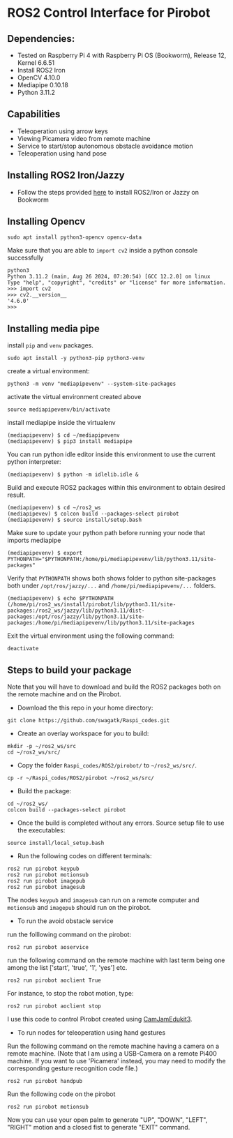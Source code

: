 # ROS2 Control Interface for Pirobot

## Dependencies:
* Tested on Raspberry Pi 4 with Raspberry Pi OS (Bookworm), Release 12, Kernel 6.6.51
* Install ROS2 Iron 
* OpenCV 4.10.0
* Mediapipe 0.10.18
* Python 3.11.2

## Capabilities
* Teleoperation using arrow keys
* Viewing Picamera video from remote machine
* Service to start/stop autonomous obstacle avoidance motion 
* Teleoperation using hand pose

## Installing ROS2 Iron/Jazzy
* Follow the steps provided [here](https://github.com/Ar-Ray-code/rpi-bullseye-ros2) to install ROS2/Iron or Jazzy on Bookworm

## Installing Opencv
```
sudo apt install python3-opencv opencv-data
```
Make sure that you are able to `import cv2` inside a python console successfully
```
python3
Python 3.11.2 (main, Aug 26 2024, 07:20:54) [GCC 12.2.0] on linux
Type "help", "copyright", "credits" or "license" for more information.
>>> import cv2
>>> cv2.__version__
'4.6.0'
>>> 

```

## Installing media pipe

install `pip` and `venv` packages.
```
sudo apt install -y python3-pip python3-venv

```
create a virtual environment:
```
python3 -m venv "mediapipevenv" --system-site-packages
```
activate the virtual environment created above
```
source mediapipevenv/bin/activate
```
install mediapipe inside the virtualenv

```
(mediapipevenv) $ cd ~/mediapipevenv
(mediapipevenv) $ pip3 install mediapipe
```
You can run python idle editor inside this environment to use the current python interpreter:

```
(mediapipevenv) $ python -m idlelib.idle & 
```
Build and execute ROS2 packages within this environment to obtain desired result.
```
(mediapipevenv) $ cd ~/ros2_ws
(mediapipevev) $ colcon build --packages-select pirobot
(mediapipevenv) $ source install/setup.bash

```
Make sure to update your python path before running your node that imports mediapipe
```
(mediapipevenv) $ export PYTHONPATH="$PYTHONPATH:/home/pi/mediapipevenv/lib/python3.11/site-packages"
```
Verify that `PYTHONPATH` shows both shows folder to python site-packages both under `/opt/ros/jazzy/...` and `/home/pi/mediapipevenv/...` folders.

```
(mediapipevenv) $ echo $PYTHONPATH
(/home/pi/ros2_ws/install/pirobot/lib/python3.11/site-packages:/ros2_ws/jazzy/lib/python3.11/dist-packages:/opt/ros/jazzy/lib/python3.11/site-packages:/home/pi/mediapipevenv/lib/python3.11/site-packages

```
Exit the virtual environment using the following command:
```
deactivate
```

## Steps to build your package
Note that you will have to download and build the ROS2 packages both on the remote machine and on the Pirobot.

* Download the this repo in your home directory:
```
git clone https://github.com/swagatk/Raspi_codes.git
```

* Create an overlay workspace for you to build:
```
mkdir -p ~/ros2_ws/src
cd ~/ros2_ws/src/

```
* Copy the folder `Raspi_codes/ROS2/pirobot/` to `~/ros2_ws/src/`.
```
cp -r ~/Raspi_codes/ROS2/pirobot ~/ros2_ws/src/
```
* Build the package:
```
cd ~/ros2_ws/
colcon build --packages-select pirobot
```
* Once the build is completed without any errors. Source setup file to use the executables:
```
source install/local_setup.bash
```

* Run the following codes on different terminals:
```
ros2 run pirobot keypub
ros2 run pirobot motionsub
ros2 run pirobot imagepub
ros2 run pirobot imagesub 
```
The nodes `keypub` and `imagesub` can run on a remote computer and `motionsub` and `imagepub` should run on the pirobot. 

* To run the avoid obstacle service

run the folllowing command on the pirobot:
```
ros2 run pirobot aoservice
```
run the following command on the remote machine with last term being one among the list ['start', 'true', '1', 'yes'] etc.
```
ros2 run pirobot aoclient True
```
For instance, to stop the robot motion, type:
```
ros2 run pirobot aoclient stop
```
I use this code to control Pirobot created using [CamJamEdukit3](https://camjam.me/?page_id=1035). 

* To run nodes for teleoperation using hand gestures

Run the following command on the remote machine having a camera on a remote machine. 
(Note that I am using a USB-Camera on a remote Pi400 machine. If you want to use 'Picamera' instead, you may need to modify the corresponding gesture recognition code file.)

```
ros2 run pirobot handpub
```
Run the following code on the pirobot

```
ros2 run pirobot motionsub
```
Now you can use your open palm to generate "UP", "DOWN", "LEFT", "RIGHT" motion and a closed fist to generate "EXIT" command. 
